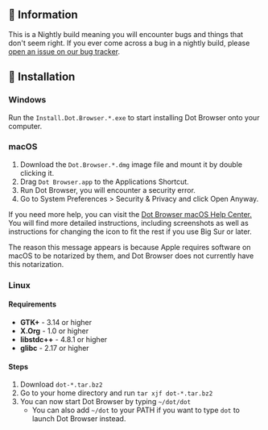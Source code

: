 ## 💁 Information

This is a Nightly build meaning you will encounter bugs and things that don't seem right. If you ever come across a bug in a nightly build, please [open an issue on our bug tracker](https://github.com/dothq/browser/issues/new).

## 🌟 Installation

### Windows

Run the `Install.Dot.Browser.*.exe` to start installing Dot Browser onto your computer.

### macOS

1. Download the `Dot.Browser.*.dmg` image file and mount it by double clicking it.
2. Drag `Dot Browser.app` to the Applications Shortcut.
3. Run Dot Browser, you will encounter a security error.
4. Go to System Preferences > Security & Privacy and click Open Anyway.

If you need more help, you can visit the [Dot Browser macOS Help Center.](https://www.notion.so/Dot-Browser-macOS-Help-1be7c9944f484d9ab632fd87b98f1889)
You will find more detailed instructions, including screenshots as well as instructions for changing the icon to fit the rest if you use Big Sur or later.

The reason this message appears is because Apple requires software on macOS to be notarized by them, and Dot Browser does not currently have this notarization.

### Linux

#### Requirements

-   **GTK+** - 3.14 or higher
-   **X.Org** - 1.0 or higher
-   **libstdc++** - 4.8.1 or higher
-   **glibc** - 2.17 or higher

#### Steps

1. Download `dot-*.tar.bz2`
2. Go to your home directory and run `tar xjf dot-*.tar.bz2`
3. You can now start Dot Browser by typing `~/dot/dot`
    - You can also add `~/dot` to your PATH if you want to type `dot` to launch Dot Browser instead.
